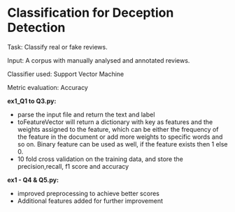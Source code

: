 # Classification for Deception Detection
Task: Classify real or fake reviews.

Input: A corpus with manually analysed and annotated reviews.

Classifier used: Support Vector Machine

Metric evaluation: Accuracy

**ex1_Q1 to Q3.py:**
- parse the input file and return the text and label
- toFeatureVector will return a dictionary with key as features and the weights assigned to the feature, which can be either the frequency of the feature in the document or add more weights to specific words and so on. Binary feature can be used as well, if the feature exists then 1 else 0.
- 10 fold cross validation on the training data, and store the precision,recall, f1 score and accuracy

**ex1 - Q4 & Q5.py:**
- improved preprocessing to achieve better scores
- Additional features added for further improvement




